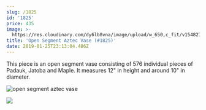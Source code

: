 ```yaml
---
slug: /1825
id: '1825'
price: 435
image: >-
  https://res.cloudinary.com/dy6lb8vna/image/upload/w_650,c_fit/v1548276582/GB%20Bowlworks%20Gallery/IMG_2950a.jpg
title: 'Open Segment Aztec Vase (#1825)'
date: 2019-01-25T23:13:04.486Z
---
```

This piece is an open segment vase consisting of 576 individual pieces of Padauk, Jatoba and Maple.  It measures 12" in height and around 10" in diameter.

![open segment aztec vase](https://res.cloudinary.com/dy6lb8vna/image/upload/w_350,c_fit,f_auto/v1548276582/GB%20Bowlworks%20Gallery/IMG_2953a.jpg "open segment aztec vase")

![](https://res.cloudinary.com/dy6lb8vna/image/upload/w_350,c_fit,f_auto/v1549253060/GB%20Bowlworks%20Gallery/IMG_2947.jpg)
